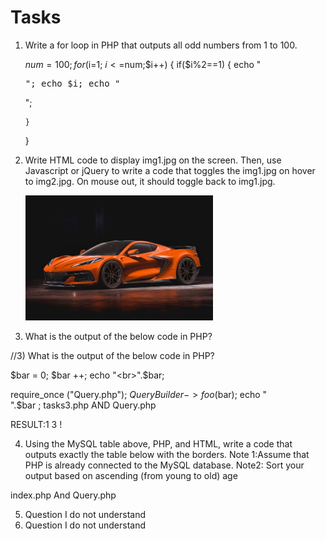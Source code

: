 # Tasks
 
1) Write a for loop in PHP that outputs all odd numbers from 1 to 100.




   $num=100;
   for($i=1; $i<=$num;$i++)
   {
       if($i%2==1)
       {
           echo "<pre>";
           echo $i;
           echo "</pre>";

       }
   }
2) Write HTML code to display img1.jpg on the screen. Then, use Javascript or jQuery to write a code that
toggles the img1.jpg on hover to img2.jpg. On mouse out, it should toggle back to img1.jpg.

	<img title="Hello" class="mt-lg-4" src="img/1.jpg" width="300"  onmouseover="this.src='img/2.png'" onmouseout="this.src='img/1.jpg'" />

3) What is the output of the below code in PHP?

//3) What is the output of the below code in PHP?


$bar = 0;
$bar ++;
echo "<br>".$bar;

require_once ("Query.php");
$QueryBuilder->foo($bar);
echo "<br>".$bar ;
tasks3.php AND  Query.php 

RESULT:1 3 !

 
4) Using the MySQL table above, PHP, and HTML, write a code that outputs exactly the table below with
the borders.
Note 1:Assume that PHP is already connected to the MySQL database.
Note2: Sort your output based on ascending (from young to old) age

index.php  And Query.php 

5)  Question I do not understand
6)  Question I do not understand






